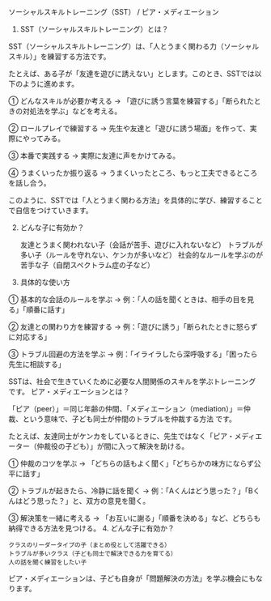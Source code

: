 ソーシャルスキルトレーニング（SST） / ピア・メディエーション
1. SST（ソーシャルスキルトレーニング）とは？

SST（ソーシャルスキルトレーニング）は、「人とうまく関わる力（ソーシャルスキル）」を練習する方法です。

たとえば、ある子が「友達を遊びに誘えない」とします。このとき、SSTでは以下のように進めます。

① どんなスキルが必要か考える
→ 「遊びに誘う言葉を練習する」「断られたときの対処法を学ぶ」などを考える。

② ロールプレイで練習する
→ 先生や友達と「遊びに誘う場面」を作って、実際にやってみる。

③ 本番で実践する
→ 実際に友達に声をかけてみる。

④ うまくいったか振り返る
→ うまくいったところ、もっと工夫できるところを話し合う。

このように、SSTでは「人とうまく関わる方法」を具体的に学び、練習することで自信をつけていきます。

2. どんな子に有効か？

    友達とうまく関われない子（会話が苦手、遊びに入れないなど）
    トラブルが多い子（ルールを守れない、ケンカが多いなど）
    社会的なルールを学ぶのが苦手な子（自閉スペクトラム症の子など）

3. 具体的な使い方

① 基本的な会話のルールを学ぶ
→ 例：「人の話を聞くときは、相手の目を見る」「順番に話す」

② 友達との関わり方を練習する
→ 例：「遊びに誘う」「断られたときに怒らずに対応する」

③ トラブル回避の方法を学ぶ
→ 例：「イライラしたら深呼吸する」「困ったら先生に相談する」

SSTは、社会で生きていくために必要な人間関係のスキルを学ぶトレーニング です。
ピア・メディエーションとは？

「ピア（peer）」＝同じ年齢の仲間、「メディエーション（mediation）」＝仲裁、という意味で、子ども同士が仲間のトラブルを仲裁する方法 です。

たとえば、友達同士がケンカをしているときに、先生ではなく「ピア・メディエーター（仲裁役の子ども）」が間に入って解決を助ける。

① 仲裁のコツを学ぶ
→ 「どちらの話もよく聞く」「どちらかの味方にならず公平に話す」

② トラブルが起きたら、冷静に話を聞く
→ 例：「Aくんはどう思った？」「Bくんはどう思った？」と、双方の意見を聞く。

③ 解決策を一緒に考える
→ 「お互いに謝る」「順番を決める」など、どちらも納得できる方法を見つける。
4. どんな子に有効か？

    クラスのリーダータイプの子（まとめ役として活躍できる）
    トラブルが多いクラス（子ども同士で解決できる力を育てる）
    人の話を聞く練習をしたい子

ピア・メディエーションは、子ども自身が「問題解決の方法」を学ぶ機会にもなります。
